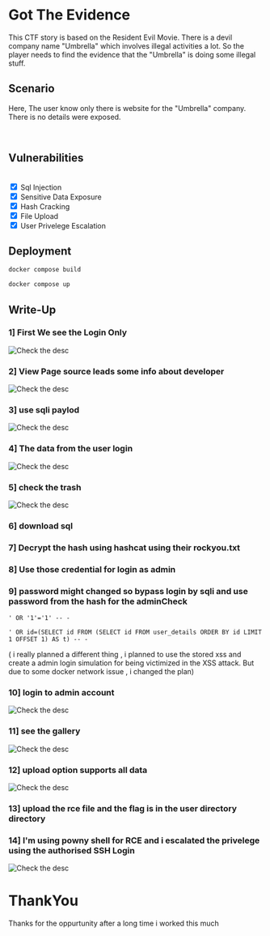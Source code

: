 # Got The Evidence

This CTF story is based on the Resident Evil Movie.
There is a devil company name "Umbrella" which involves illegal activities a lot. So the player needs to find the evidence that the "Umbrella" is doing some illegal stuff. 
<br>

## Scenario 

Here, The user know only there is website for the "Umbrella" company.
There is no details were exposed.

<br>


## Vulnerabilities

<br><input type="checkbox" checked> Sql Injection
<br><input type="checkbox" checked> Sensitive Data Exposure
<br><input type="checkbox" checked> Hash Cracking
<br><input type="checkbox" checked> File Upload
<br><input type="checkbox" checked> User Privelege Escalation


## Deployment

``` bash
docker compose build 
```

``` bash
docker compose up
```


## Write-Up

### 1] First We see the Login Only <br>
![Check the desc](./Docs/Screenshot%20(71).png)
### 2] View Page source leads some info about developer<br>
![Check the desc](./Docs/Screenshot%20(72).png)
### 3] use sqli paylod<br>
![Check the desc](./Docs/Screenshot%20(73).png)
### 4] The data from the user login<br>
![Check the desc](./Docs/Screenshot%20(74).png)
### 5] check the trash<br>
![Check the desc](./Docs/Screenshot%20(76).png)
### 6] download sql<br>
### 7] Decrypt the hash using hashcat using their rockyou.txt<br>
### 8] Use those credential for login as admin<br>
### 9] password might changed so bypass login by sqli and use password from the hash for the adminCheck 
```
' OR '1'='1' -- -
```

```
' OR id=(SELECT id FROM (SELECT id FROM user_details ORDER BY id LIMIT 1 OFFSET 1) AS t) -- -
```
( i really planned a different thing , i planned to use the stored xss and create a admin login simulation for being victimized in the XSS attack. But due to some docker network issue , i changed the plan)<br>
### 10] login to admin account<br>
![Check the desc](./Docs/Screenshot%20(84).png)
### 11] see the gallery<br>
![Check the desc](./Docs/Screenshot%20(85).png)
### 12] upload option supports all data<br>
![Check the desc](./Docs/Screenshot%20(86).png)
### 13] upload the rce file and the flag is in the user directory directory<br>
### 14] I'm using powny shell for RCE and i escalated the privelege using the authorised SSH Login<br>
![Check the desc](./Docs/Screenshot%20(88).png)

# ThankYou
Thanks for the oppurtunity 
after a long time i worked this much
